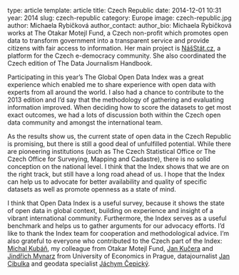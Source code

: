 type: article
template: article
title: Czech Republic
date: 2014-12-01 10:31
year: 2014
slug: czech-republic
category: Europe
image: czech-republic.jpg
author: Michaela Rybičková
author_contact:
author_bio: Michaela Rybičková works at The Otakar Motejl Fund, a Czech non-profit which promotes open data to transform government into a transparent service and provide citizens with fair access to information. Her main project is [NášStát.cz](http://www.nasstat.cz/en/), a platform for the Czech e-democracy community. She also coordinated the Czech edition of The Data Journalism Handbook.

Participating in this year’s The Global Open Data Index was a great experience which enabled me to share experience with open data with experts from all around the world. I also had a chance to contribute to the 2013 edition and I’d say that the methodology of gathering and evaluating information improved. When deciding how to score the datasets to get most exact outcomes, we had a lots of discussion both within the Czech open data community and amongst the international team.

As the results show us, the current state of open data in the Czech Republic is promising, but there is still a good deal of unfulfilled potential. While there are pioneering institutions (such as The Czech Statistical Office or The Czech Office for Surveying, Mapping and Cadastre), there is no solid conception on the national level. I think that the Index shows that we are on the right track, but still have a long road ahead of us. I hope that the Index can help us to advocate for better availability and quality of specific datasets as well as promote openness as a state of mind.

I think that Open Data Index is a useful survey, because it shows the state of open data in global context, building on experience and insight of a vibrant international community. Furthermore, the Index serves as a useful benchmark and helps us to gather arguments for our advocacy efforts. I’d like to thank the Index team for cooperation and methodological advice. I’m also grateful to everyone who contributed to the Czech part of the Index: [Michal Kubáň](https://twitter.com/kubanster), my colleague from Otakar Motejl Fund, [Jan Kučera](http://nb.vse.cz/~xkucj30/homepage-en.html) and [Jindřich Mynarz](https://twitter.com/jindrichmynarz) from University of Economics in Prague, datajournalist [Jan Cibulka](https://twitter.com/jancibulka) and geodata specialist [Jáchym Čepický](https://twitter.com/jachymc).
